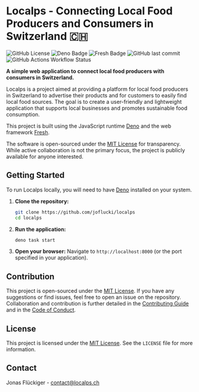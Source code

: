 # Localps - Connecting Local Food Producers and Consumers in Switzerland 🇨🇭

![GitHub License](https://img.shields.io/github/license/joflucki/localps?color=red)
![Deno Badge](https://img.shields.io/badge/built%20with-Deno-00894f?logo=deno)
![Fresh Badge](https://img.shields.io/badge/built%20with-Fresh-e5c009?logo=fresh)
![GitHub last commit](https://img.shields.io/github/last-commit/joflucki/localps?color=purple)
![GitHub Actions Workflow Status](https://img.shields.io/github/actions/workflow/status/joflucki/localps/lint.yml?label=lint)





**A simple web application to connect local food producers with consumers in Switzerland.**

Localps is a project aimed at providing a platform for local food producers in Switzerland to advertise their products and for customers to easily find local food sources. The goal is to create a user-friendly and lightweight application that supports local businesses and promotes sustainable food consumption.

This project is built using the JavaScript runtime [Deno](https://deno.land/) and the web framework [Fresh](https://fresh.deno.dev/).

The software is open-sourced under the [MIT License](LICENSE) for transparency. While active collaboration is not the primary focus, the project is publicly available for anyone interested.

## Getting Started

To run Localps locally, you will need to have [Deno](https://deno.land/#installation) installed on your system.

1.  **Clone the repository:**
    ```bash
    git clone https://github.com/joflucki/localps
    cd localps
    ```

2.  **Run the application:**
    ```bash
    deno task start
    ```

3.  **Open your browser:** Navigate to `http://localhost:8000` (or the port specified in your application).

## Contribution

This project is open-sourced under the [MIT License](LICENSE). If you have any suggestions or find issues, feel free to open an issue on the repository. Collaboration and contribution is further detailed in the [Contributing Guide](CONTRIBUTING.md) and in the [Code of Conduct](CODE_OF_CONDUCT.md).

## License

This project is licensed under the [MIT License](LICENSE). See the `LICENSE` file for more information.

## Contact

Jonas Flückiger - contact@localps.ch